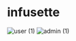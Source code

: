 # infusette
![user (1)](https://github.com/user-attachments/assets/135fb669-e2ce-4355-8fc8-852c436b0dab)
![admin (1)](https://github.com/user-attachments/assets/9a1ad8d6-a14d-4cf0-99e3-9d39f11207f8)
